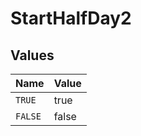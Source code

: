 # StartHalfDay2


## Values

| Name    | Value   |
| ------- | ------- |
| `TRUE`  | true    |
| `FALSE` | false   |